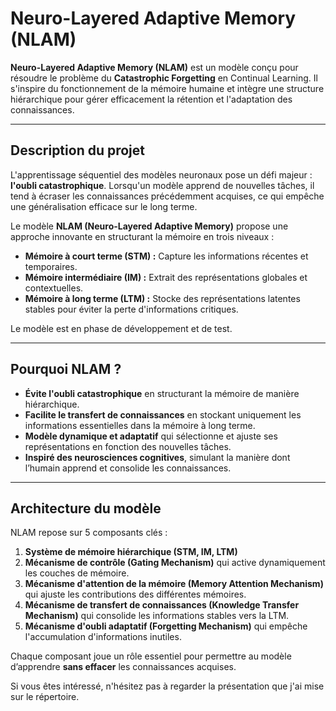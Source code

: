 # Neuro-Layered Adaptive Memory (NLAM)

**Neuro-Layered Adaptive Memory (NLAM)** est un modèle conçu pour résoudre le problème du **Catastrophic Forgetting** en Continual Learning. Il s'inspire du fonctionnement de la mémoire humaine et intègre une structure hiérarchique pour gérer efficacement la rétention et l'adaptation des connaissances.

---

## **Description du projet**
L'apprentissage séquentiel des modèles neuronaux pose un défi majeur : **l'oubli catastrophique**. Lorsqu'un modèle apprend de nouvelles tâches, il tend à écraser les connaissances précédemment acquises, ce qui empêche une généralisation efficace sur le long terme.

Le modèle **NLAM (Neuro-Layered Adaptive Memory)** propose une approche innovante en structurant la mémoire en trois niveaux :
- **Mémoire à court terme (STM) :** Capture les informations récentes et temporaires.
- **Mémoire intermédiaire (IM) :** Extrait des représentations globales et contextuelles.
- **Mémoire à long terme (LTM) :** Stocke des représentations latentes stables pour éviter la perte d'informations critiques.

Le modèle est en phase de développement et de test.

---

## **Pourquoi NLAM ?**
- **Évite l'oubli catastrophique** en structurant la mémoire de manière hiérarchique.
- **Facilite le transfert de connaissances** en stockant uniquement les informations essentielles dans la mémoire à long terme.
- **Modèle dynamique et adaptatif** qui sélectionne et ajuste ses représentations en fonction des nouvelles tâches.
- **Inspiré des neurosciences cognitives**, simulant la manière dont l’humain apprend et consolide les connaissances.

---

## **Architecture du modèle**
NLAM repose sur 5 composants clés :

1. **Système de mémoire hiérarchique (STM, IM, LTM)**
2. **Mécanisme de contrôle (Gating Mechanism)** qui active dynamiquement les couches de mémoire.
3. **Mécanisme d'attention de la mémoire (Memory Attention Mechanism)** qui ajuste les contributions des différentes mémoires.
4. **Mécanisme de transfert de connaissances (Knowledge Transfer Mechanism)** qui consolide les informations stables vers la LTM.
5. **Mécanisme d'oubli adaptatif (Forgetting Mechanism)** qui empêche l'accumulation d'informations inutiles.

Chaque composant joue un rôle essentiel pour permettre au modèle d’apprendre **sans effacer** les connaissances acquises.

Si vous êtes intéressé, n'hésitez pas à regarder la présentation que j'ai mise sur le répertoire.
